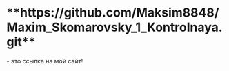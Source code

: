 <h1>**https://github.com/Maksim8848/Maxim_Skomarovsky_1_Kontrolnaya.git**</h1> - это ссылка на мой сайт!
